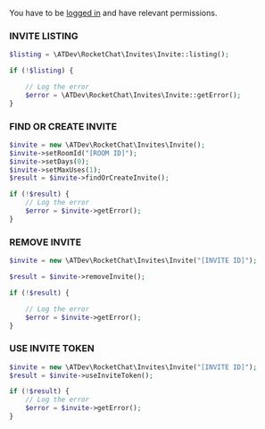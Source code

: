 You have to be [logged in](https://github.com/alekseykuleshov/rocket-chat#login) and have relevant permissions.

### INVITE LISTING

```php
$listing = \ATDev\RocketChat\Invites\Invite::listing();

if (!$listing) {

	// Log the error
	$error = \ATDev\RocketChat\Invites\Invite::getError();
}
```

### FIND OR CREATE INVITE

```php
$invite = new \ATDev\RocketChat\Invites\Invite();
$invite->setRoomId("[ROOM ID]");
$invite->setDays(0);
$invite->setMaxUses(1);
$result = $invite->findOrCreateInvite();

if (!$result) {
	// Log the error
	$error = $invite->getError();
}
```

### REMOVE INVITE

```php
$invite = new \ATDev\RocketChat\Invites\Invite("[INVITE ID]");

$result = $invite->removeInvite();

if (!$result) {

    // Log the error
    $error = $invite->getError();
}
```

### USE INVITE TOKEN

```php
$invite = new \ATDev\RocketChat\Invites\Invite("[INVITE ID]");
$result = $invite->useInviteToken();

if (!$result) {
	// Log the error
	$error = $invite->getError();
}
```